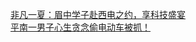   
[非凡一夏：眉中学子赴西电之约，享科技盛宴](http://www.dianyue.me/archives/960/vl6v10mk9pkmoa98/)  
[平南一男子心生贪念偷电动车被抓！](http://www.dianyue.me/archives/924/pxx6p8eit8oizs5x/)